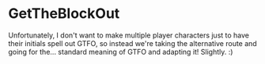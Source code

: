 # GetTheBlockOut
Unfortunately, I don't want to make multiple player characters just to have their initials spell out GTFO, so instead we're taking the alternative route and going for the... standard meaning of GTFO and adapting it! Slightly. :)

